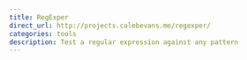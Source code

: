```yaml
---
title: RegExper
direct_url: http://projects.calebevans.me/regexper/
categories: tools
description: Test a regular expression against any pattern
---
```

